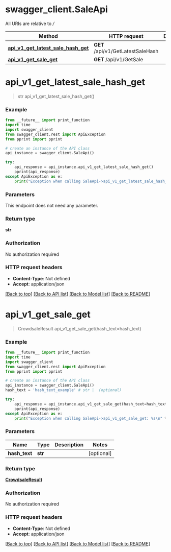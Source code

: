 # swagger_client.SaleApi

All URIs are relative to */*

Method | HTTP request | Description
------------- | ------------- | -------------
[**api_v1_get_latest_sale_hash_get**](SaleApi.md#api_v1_get_latest_sale_hash_get) | **GET** /api/v1/GetLatestSaleHash | 
[**api_v1_get_sale_get**](SaleApi.md#api_v1_get_sale_get) | **GET** /api/v1/GetSale | 

# **api_v1_get_latest_sale_hash_get**
> str api_v1_get_latest_sale_hash_get()



### Example
```python
from __future__ import print_function
import time
import swagger_client
from swagger_client.rest import ApiException
from pprint import pprint

# create an instance of the API class
api_instance = swagger_client.SaleApi()

try:
    api_response = api_instance.api_v1_get_latest_sale_hash_get()
    pprint(api_response)
except ApiException as e:
    print("Exception when calling SaleApi->api_v1_get_latest_sale_hash_get: %s\n" % e)
```

### Parameters
This endpoint does not need any parameter.

### Return type

**str**

### Authorization

No authorization required

### HTTP request headers

 - **Content-Type**: Not defined
 - **Accept**: application/json

[[Back to top]](#) [[Back to API list]](../README.md#documentation-for-api-endpoints) [[Back to Model list]](../README.md#documentation-for-models) [[Back to README]](../README.md)

# **api_v1_get_sale_get**
> CrowdsaleResult api_v1_get_sale_get(hash_text=hash_text)



### Example
```python
from __future__ import print_function
import time
import swagger_client
from swagger_client.rest import ApiException
from pprint import pprint

# create an instance of the API class
api_instance = swagger_client.SaleApi()
hash_text = 'hash_text_example' # str |  (optional)

try:
    api_response = api_instance.api_v1_get_sale_get(hash_text=hash_text)
    pprint(api_response)
except ApiException as e:
    print("Exception when calling SaleApi->api_v1_get_sale_get: %s\n" % e)
```

### Parameters

Name | Type | Description  | Notes
------------- | ------------- | ------------- | -------------
 **hash_text** | **str**|  | [optional] 

### Return type

[**CrowdsaleResult**](CrowdsaleResult.md)

### Authorization

No authorization required

### HTTP request headers

 - **Content-Type**: Not defined
 - **Accept**: application/json

[[Back to top]](#) [[Back to API list]](../README.md#documentation-for-api-endpoints) [[Back to Model list]](../README.md#documentation-for-models) [[Back to README]](../README.md)


